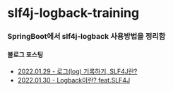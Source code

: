 # slf4j-logback-training

### SpringBoot에서 slf4j-logback 사용방법을 정리함

#### 블로그 포스팅
- [2022.01.29 - 로그(log) 기록하기, SLF4J란?](https://zangzangs.tistory.com/165)
- [2022.01.30 - Logback이란? feat.SLF4J](https://zangzangs.tistory.com/166)
